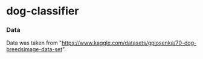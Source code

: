 # dog-classifier

### Data
Data was taken from "https://www.kaggle.com/datasets/gpiosenka/70-dog-breedsimage-data-set".
